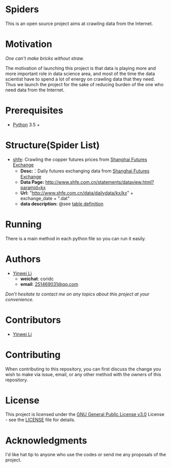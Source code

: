 # Spiders

This is an open source project aims at crawling data from the Internet.

# Motivation

*One can't make bricks without straw.*

The motivation of launching this project is that data is playing more and more important role in data science area, and most of the time the data scientist have to spend a lot of energy on crawling data that they need. Thus we launch the project for the sake of reducing burden of the one who need data from the Internet.

# Prerequisites

- [Python](https://www.python.org/) 3.5 + 


# Structure(Spider List)

- [shfe](https://github.com/liyinwei/spiders/tree/master/shfe): Crawling the copper futures prices from [Shanghai Futures Exchange](http://www.shfe.com.cn/)
  - **Desc:**：Daily futures exchanging data from [Shanghai Futures Exchange](http://www.shfe.com.cn/)
  - **Data Page:** http://www.shfe.com.cn/statements/dataview.html?paramid=kx
  - **Url:** "http://www.shfe.com.cn/data/dailydata/kx/kx" + exchange_date + ".dat"
  - **data description:** @see [table definition](https://github.com/liyinwei/spiders/blob/master/shfe/data_desc.sql)

# Running

There is a main method in each python file so you can run it easily.


# Authors
- [Yinwei Li](https://github.com/liyinwei)
  - **weichat**: coridc
  - **email**: 251469031@qq.com

*Don't hesitate to contact me on any topics about this project at your convenience.*


# Contributors
- [Yinwei Li](https://github.com/liyinwei)


# Contributing

When contributing to this repository, you can first discuss the change you wish to make via issue, email, or any other method with the owners of this repository.


# License

This project is licensed under the [GNU General Public License v3.0](http://www.gnu.org/licenses/gpl-3.0.html) License - see the [LICENSE](https://github.com/liyinwei/spiders/blob/master/LICENCE) file for details.

# Acknowledgments

I'd like hat tip to anyone who use the codes or send me any proposals of the project.